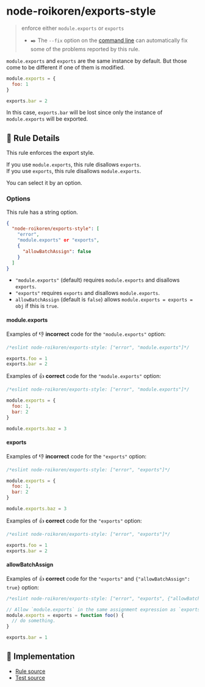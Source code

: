 # node-roikoren/exports-style
> enforce either `module.exports` or `exports`
> - ✒️ The `--fix` option on the [command line](https://eslint.org/docs/user-guide/command-line-interface#fixing-problems) can automatically fix some of the problems reported by this rule.

`module.exports` and `exports` are the same instance by default.
But those come to be different if one of them is modified.

```js
module.exports = {
  foo: 1
}

exports.bar = 2
```

In this case, `exports.bar` will be lost since only the instance of `module.exports` will be exported.

## 📖 Rule Details

This rule enforces the export style.

If you use `module.exports`, this rule disallows `exports`.<br>
If you use `exports`, this rule disallows `module.exports`.

You can select it by an option.

### Options

This rule has a string option.

```json
{
  "node-roikoren/exports-style": [
    "error",
    "module.exports" or "exports",
    {
      "allowBatchAssign": false
    }
  ]
}
```

- `"module.exports"` (default) requires `module.exports` and disallows `exports`.
- `"exports"` requires `exports` and disallows `module.exports`.
- `allowBatchAssign` (default is `false`) allows `module.exports = exports = obj` if this is `true`.

#### module.exports

Examples of :-1: **incorrect** code for the `"module.exports"` option:

```js
/*eslint node-roikoren/exports-style: ["error", "module.exports"]*/

exports.foo = 1
exports.bar = 2
```

Examples of :+1: **correct** code for the `"module.exports"` option:

```js
/*eslint node-roikoren/exports-style: ["error", "module.exports"]*/

module.exports = {
  foo: 1,
  bar: 2
}

module.exports.baz = 3
```

#### exports

Examples of :-1: **incorrect** code for the `"exports"` option:

```js
/*eslint node-roikoren/exports-style: ["error", "exports"]*/

module.exports = {
  foo: 1,
  bar: 2
}

module.exports.baz = 3
```

Examples of :+1: **correct** code for the `"exports"` option:

```js
/*eslint node-roikoren/exports-style: ["error", "exports"]*/

exports.foo = 1
exports.bar = 2
```

#### allowBatchAssign

Examples of :+1: **correct** code for the `"exports"` and `{"allowBatchAssign": true}` option:

```js
/*eslint node-roikoren/exports-style: ["error", "exports", {"allowBatchAssign": true}]*/

// Allow `module.exports` in the same assignment expression as `exports`.
module.exports = exports = function foo() {
  // do something.
}

exports.bar = 1
```

## 🔎 Implementation

- [Rule source](https://github.com/roikoren755/eslint-plugin-node/blob/v3.0.3/src/rules/exports-style.ts)
- [Test source](https://github.com/roikoren755/eslint-plugin-node/blob/v3.0.3/tests/src/rules/exports-style.ts)
